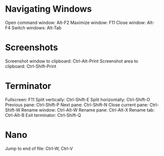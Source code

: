 # Navigating Windows
Open command window: Alt-F2
Maximize window: F11
Close window: Alt-F4
Switch windows: Alt-Tab

# Screenshots
Screenshot window to clipboard: Ctrl-Alt-Print
Screenshot area to clipboard: Ctrl-Shift-Print

# Terminator
Fullscreen: F11
Split vertically: Ctrl-Shift-E
Split horizontally: Ctrl-Shift-O
Previous pane: Ctrl-Shift-P
Next pane: Ctrl-Shift-N
Close current pane: Ctrl-Shift-W
Rename window: Ctrl-Alt-W
Rename pane: Ctrl-Alt-X
Rename tab: Ctrl-Alt-B
Exit terminator: Ctrl-Shift-Q

# Nano
Jump to end of file: Ctrl-W, Ctrl-V
